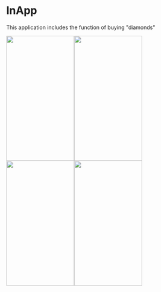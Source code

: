 # InApp
This application includes the function of buying "diamonds"

<img src="https://user-images.githubusercontent.com/83715610/202834799-d1f648a6-b670-49b5-9b68-c2313d99a08e.png" width="180" height="330"><img src="https://user-images.githubusercontent.com/83715610/202834839-aa753a1c-9081-4e93-b5ba-33e2473605d1.png" width="180" height="330"><img src="https://user-images.githubusercontent.com/83715610/202834866-62ab80db-7e18-4754-ae03-2236e8dac8b6.png" width="180" height="330"><img src="https://user-images.githubusercontent.com/83715610/202834882-cc923cc3-8fde-442a-9a3d-e965f590a7cf.png" width="180" height="330">
